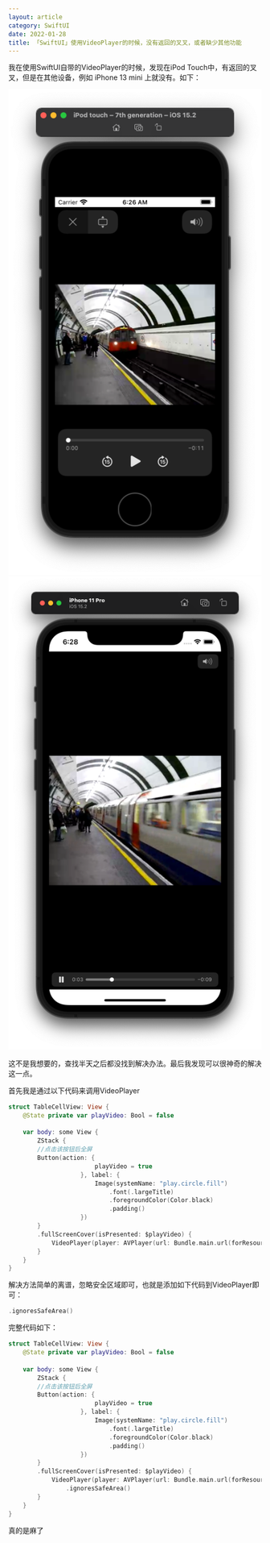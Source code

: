 ```yaml
---
layout: article
category: SwiftUI
date: 2022-01-28
title: 「SwiftUI」使用VideoPlayer的时候，没有返回的叉叉，或者缺少其他功能
---
```

<!-- excerpt-start -->
我在使用SwiftUI自带的VideoPlayer的时候，发现在iPod Touch中，有返回的叉叉，但是在其他设备，例如 iPhone 13 mini 上就没有。如下：

![请添加图片描述](/assets/images/fcdb6a4107274fc9abf7c85db3029316.png)
![请添加图片描述](/assets/images/6fa52574611f443d96f788462df7bebf.png)

这不是我想要的，查找半天之后都没找到解决办法。最后我发现可以很神奇的解决这一点。

首先我是通过以下代码来调用VideoPlayer

```swift
struct TableCellView: View {
    @State private var playVideo: Bool = false
    
    var body: some View {
        ZStack {
        //点击该按钮后全屏
        Button(action: {
                        playVideo = true
                    }, label: {
                        Image(systemName: "play.circle.fill")
                            .font(.largeTitle)
                            .foregroundColor(Color.black)
                            .padding()
                    })
        }
        .fullScreenCover(isPresented: $playVideo) {
            VideoPlayer(player: AVPlayer(url: Bundle.main.url(forResource: "v1", withExtension: "mov")!))
        }
    }
}
```

解决方法简单的离谱，忽略安全区域即可，也就是添加如下代码到VideoPlayer即可：

```swift
.ignoresSafeArea()
```

完整代码如下：

```swift
struct TableCellView: View {
    @State private var playVideo: Bool = false
    
    var body: some View {
        ZStack {
        //点击该按钮后全屏
        Button(action: {
                        playVideo = true
                    }, label: {
                        Image(systemName: "play.circle.fill")
                            .font(.largeTitle)
                            .foregroundColor(Color.black)
                            .padding()
                    })
        }
        .fullScreenCover(isPresented: $playVideo) {
            VideoPlayer(player: AVPlayer(url: Bundle.main.url(forResource: "v1", withExtension: "mov")!))
            	.ignoresSafeArea()
        }
    }
}
```

真的是麻了